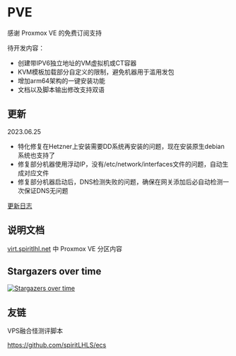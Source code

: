 # PVE

感谢 Proxmox VE 的免费订阅支持

待开发内容：

- 创建带IPV6独立地址的VM虚拟机或CT容器
- KVM模板加载部分自定义的限制，避免机器用于滥用发包
- 增加arm64架构的一键安装功能
- 文档以及脚本输出修改支持双语

## 更新

2023.06.25

- 特化修复在Hetzner上安装需要DD系统再安装的问题，现在安装原生debian系统也支持了
- 修复部分机器使用浮动IP，没有/etc/network/interfaces文件的问题，自动生成对应文件
- 修复部分机器启动后，DNS检测失败的问题，确保在网关添加后必自动检测一次保证DNS无问题

[更新日志](CHANGELOG.md)

## 说明文档

[virt.spiritlhl.net](https://virt.spiritlhl.net/) 中 Proxmox VE 分区内容

## Stargazers over time

[![Stargazers over time](https://starchart.cc/spiritLHLS/pve.svg)](https://starchart.cc/spiritLHLS/pve)

## 友链

VPS融合怪测评脚本

https://github.com/spiritLHLS/ecs
